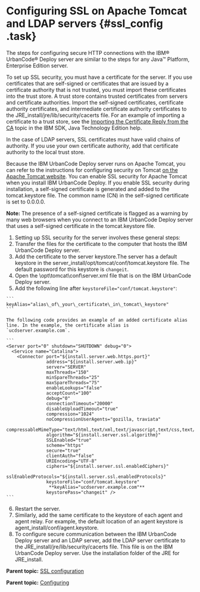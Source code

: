 # Configuring SSL on Apache Tomcat and LDAP servers {#ssl_config .task}

The steps for configuring secure HTTP connections with the IBM® UrbanCode® Deploy server are similar to the steps for any Java™ Platform, Enterprise Edition server.

To set up SSL security, you must have a certificate for the server. If you use certificates that are self-signed or certificates that are issued by a certificate authority that is not trusted, you must import these certificates into the trust store. A trust store contains trusted certificates from servers and certificate authorities. Import the self-signed certificates, certificate authority certificates, and intermediate certificate authority certificates to the JRE\_install/jre/lib/security/cacerts file. For an example of importing a certificate to a trust store, see the [Importing the Certificate Reply from the CA](http://www.ibm.com/support/knowledgecenter/SSYKE2_7.0.0/com.ibm.java.security.component.70.doc/security-component/keytoolDocs/ex_importcertreply.html) topic in the IBM SDK, Java Technology Edition help.

In the case of LDAP servers, SSL certificates must have valid chains of authority. If you use your own certificate authority, add that certificate authority to the local trust store.

Because the IBM UrbanCode Deploy server runs on Apache Tomcat, you can refer to the instructions for configuring security on Tomcat [on the Apache Tomcat website](http://tomcat.apache.org/tomcat-6.0-doc/ssl-howto.html#Certificates). You can enable SSL security for Apache Tomcat when you install IBM UrbanCode Deploy. If you enable SSL security during installation, a self-signed certificate is generated and added to the tomcat.keystore file. The common name \(CN\) in the self-signed certificate is set to 0.0.0.0.

**Note:** The presence of a self-signed certificate is flagged as a warning by many web browsers when you connect to an IBM UrbanCode Deploy server that uses a self-signed certificate in the tomcat.keystore file.

1.  Setting up SSL security for the server involves these general steps:
2.  Transfer the files for the certificate to the computer that hosts the IBM UrbanCode Deploy server. 
3.  Add the certificate to the server keystore.The server has a default keystore in the server\_install/opt/tomcat/conf/tomcat.keystore file. The default password for this keystore is `changeit`.
4.   Open the \\opt\\tomcat\\conf\\server.xml file that is on the IBM UrbanCode Deploy server. 
5.   Add the following line after `keystoreFile="conf/tomcat.keystore"`: 

    ```
    keyAlias="alias\_of\_your\_certificate\_in\_tomcat\_keystore"
    ```

    The following code provides an example of an added certificate alias line. In the example, the certificate alias is `ucdserver.example.com`.

    ```
    <Server port="0" shutdown="SHUTDOWN" debug="0">
      <Service name="Catalina">
        <Connector port="${install.server.web.https.port}"
                   address="${install.server.web.ip}"
                   server="SERVER"
                   maxThreads="150"
                   minSpareThreads="25"
                   maxSpareThreads="75"
                   enableLookups="false"
                   acceptCount="100"
                   debug="0"
                   connectionTimeout="20000"
                   disableUploadTimeout="true"
                   compression="1024"
                   noCompressionUserAgents="gozilla, traviata"
                   compressableMimeType="text/html,text/xml,text/javascript,text/css,text/plain,application/json"
                   algorithm="${install.server.ssl.algorithm}"
                   SSLEnabled="true"
                   scheme="https"
                   secure="true"
                   clientAuth="false"
                   URIEncoding="UTF-8"
                   ciphers="${install.server.ssl.enabledCiphers}"
                   sslEnabledProtocols="${install.server.ssl.enabledProtocols}"
                   keystoreFile="conf/tomcat.keystore"
                    **keyAlias="ucdserver.example.com"**
                   keystorePass="changeit" />
    ```

6.  Restart the server.
7.   Similarly, add the same certificate to the keystore of each agent and agent relay. For example, the default location of an agent keystore is agent\_install/conf/agent.keystore.
8.  To configure secure communication between the IBM UrbanCode Deploy server and an LDAP server, add the LDAP server certificate to the JRE\_install/jre/lib/security/cacerts file. This file is on the IBM UrbanCode Deploy server. Use the installation folder of the JRE for JRE\_install. 

**Parent topic:** [SSL configuration](../../com.ibm.udeploy.doc/topics/SSLinstall.md)

**Parent topic:** [Configuring](../topics/c_node_configuring.md)

